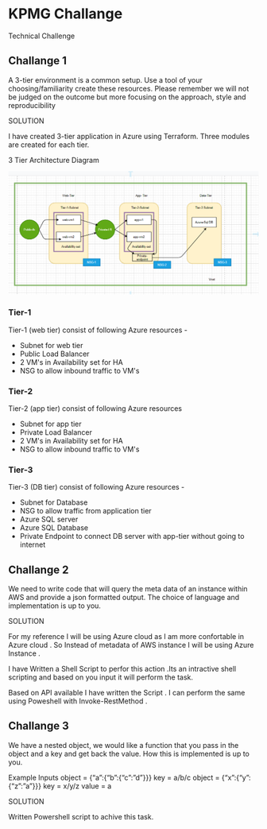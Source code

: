 
# KPMG Challange

Technical Challenge

## Challange 1
A 3-tier environment is a common setup. Use a tool of your choosing/familiarity create these resources. Please remember we will not be judged on the outcome but more focusing on the approach, style and reproducibility

SOLUTION

I have created 3-tier application in Azure using Terraform. Three modules are created for each tier.

3 Tier Architecture Diagram 


![Logo](https://github.com/ashutoshanshu07/KPMG/blob/main/image/3-Tier-updated.PNG)

### Tier-1
Tier-1 (web tier) consist of following Azure resources -

- Subnet for web tier
- Public Load Balancer
- 2 VM's in Availability set for HA
- NSG to allow inbound traffic to VM's
### Tier-2
Tier-2 (app tier) consist of following Azure resources
- Subnet for app tier
- Private Load Balancer
- 2 VM's in Availability set for HA
- NSG to allow inbound traffic to VM's
### Tier-3
Tier-3 (DB tier) consist of following Azure resources -
- Subnet for Database
- NSG to allow traffic from application tier
- Azure SQL server
- Azure SQL Database
- Private Endpoint to connect DB server with app-tier without going to internet


## Challange 2
We need to write code that will query the meta data of an instance within AWS and provide a json formatted output. The choice of language and implementation is up to you.

SOLUTION

For my reference I will be using Azure cloud as I am more confortable in Azure cloud . So Instead of metadata of AWS instance I will be using Azure Instance .

I have Written a Shell Script to perfor this action .Its an intractive shell scripting and based on you input it will perform the task.

Based on API available I have written the Script . I can perform the same using Poweshell with Invoke-RestMethod .


## Challange 3
We have a nested object, we would like a function that you pass in the object and a key and get back the value. How this is implemented is up to you.

Example Inputs
object = {“a”:{“b”:{“c”:”d”}}}
key = a/b/c
object = {“x”:{“y”:{“z”:”a”}}}
key = x/y/z
value = a


SOLUTION

Written Powershell script to achive this task.
